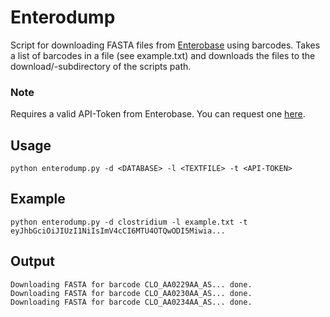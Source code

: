 # Enterodump

Script for downloading FASTA files from [Enterobase](http://enterobase.warwick.ac.uk) using barcodes.
Takes a list of barcodes in a file (see example.txt) and downloads the files to the download/-subdirectory of the scripts path.

### Note

Requires a valid API-Token from Enterobase.
You can request one [here](https://enterobase.readthedocs.io/en/latest/api/api-getting-started.html).

## Usage

```python enterodump.py -d <DATABASE> -l <TEXTFILE> -t <API-TOKEN>```

## Example

```python enterodump.py -d clostridium -l example.txt -t eyJhbGciOiJIUzI1NiIsImV4cCI6MTU4OTQwODI5Miwia...```

## Output

```
Downloading FASTA for barcode CLO_AA0229AA_AS... done.
Downloading FASTA for barcode CLO_AA0230AA_AS... done.
Downloading FASTA for barcode CLO_AA0234AA_AS... done.
```